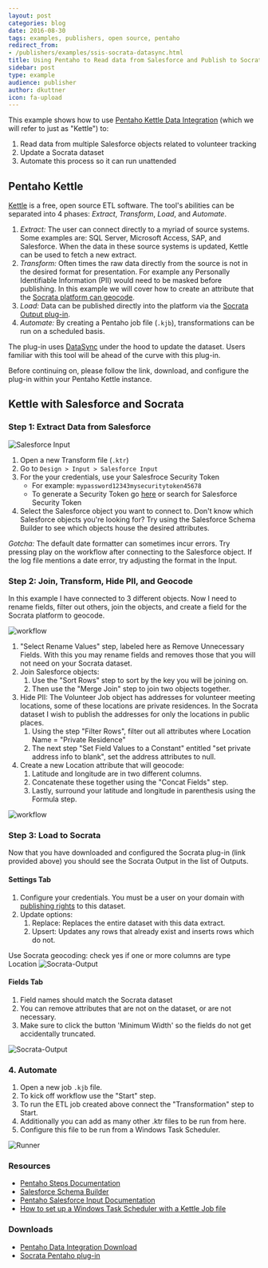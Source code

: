 ```yaml
---
layout: post
categories: blog
date: 2016-08-30
tags: examples, publishers, open source, pentaho
redirect_from:
- /publishers/examples/ssis-socrata-datasync.html
title: Using Pentaho to Read data from Salesforce and Publish to Socrata
sidebar: post
type: example
audience: publisher
author: dkuttner
icon: fa-upload
---
```


This example shows how to use [Pentaho Kettle Data Integration](http://community.pentaho.com/projects/data-integration/) (which we will refer to just as "Kettle") to:

1. Read data from multiple Salesforce objects related to volunteer tracking
2. Update a Socrata dataset
3. Automate this process so it can run unattended

## Pentaho Kettle

[Kettle](http://community.pentaho.com/projects/data-integration/) is a free, open source ETL software. The tool's abilities can be separated into 4 phases: _Extract_, _Transform_, _Load_, and _Automate_.

1. _Extract:_ The user can connect directly to a myriad of source systems. Some examples are: SQL Server, Microsoft Access, SAP, and Salesforce. When the data in these source systems is updated, Kettle can be used to fetch a new extract.
2. _Transform:_ Often times the raw data directly from the source is not in the desired format for presentation. For example any Personally Identifiable Information (PII) would need to be masked before publishing. In this example we will cover how to create an attribute that the [Socrata platform can geocode](https://support.socrata.com/hc/en-us/articles/202950508-Location-Information-Data-which-can-be-geocoded).
3. _Load:_ Data can be published directly into the platform via the [Socrata Output plug-in](https://github.com/socrata/socrata-kettle).
4. _Automate:_ By creating a Pentaho job file (`.kjb`), transformations can be run on a scheduled basis.

The plug-in uses [DataSync](https://github.com/socrata/datasync) under the hood to update the dataset. Users familiar with this tool will be ahead of the curve with this plug-in.

<div class="alert alert-info"><p>Before continuing on, please follow the link, download, and configure the plug-in within your Pentaho Kettle instance.</p></div>

## Kettle with Salesforce and Socrata

### Step 1: Extract Data from Salesforce

![Salesforce Input](/img/pentaho-salesForce-input.png)

1. Open a new Transform file (`.ktr`)
2. Go to `Design > Input > Salesforce Input`
3. For the your credentials, use your Salesfroce Security Token
    * For example: `mypassword12343mysecuritytoken45678`
    * To generate a Security Token go [here](https://help.salesforce.com/apex/HTViewHelpDoc?id=user_security_token.htm&language=en_US) or search for Salesforce Security Token
4. Select the Salesforce object you want to connect to. Don't know which Salesforce objects you're looking for? Try using the Salesforce Schema Builder to see which objects house the desired attributes.

<div class="alert alert-info"><p><em>Gotcha:</em> The default date formatter can sometimes incur errors. Try pressing play on the workflow after connecting to the Salesforce object. If the log file mentions a date error, try adjusting the format in the Input.</p></div>

### Step 2: Join, Transform, Hide PII, and Geocode

In this example I have connected to 3 different objects. Now I need to rename fields, filter out others, join the objects, and create a field for the Socrata platform to geocode.

![workflow](/img/pentaho-salesForce.png)

1. "Select Rename Values" step, labeled here as Remove Unnecessary Fields. With this you may rename fields and removes those that you will not need on your Socrata dataset.
2. Join Salesforce objects:
    1. Use the "Sort Rows" step to sort by the key you will be joining on.
    2. Then use the "Merge Join" step to join two objects together.
3. Hide PII: The Volunteer Job object has addresses for volunteer meeting locations, some of these locations are private residences. In the Socrata dataset I wish to publish the addresses for only the locations in public places.
    1. Using the step "Filter Rows", filter out all attributes where Location Name = "Private Residence"
    2. The next step "Set Field Values to a Constant" entitled "set private address info to blank", set the address attributes to null.
4. Create a new Location attribute that will geocode:
    1. Latitude and longitude are in two different columns.
    2. Concatenate these together using the "Concat Fields" step.
    3. Lastly, surround your latitude and longitude in parenthesis using the Formula step.

![workflow](/img/pentaho-salesForce-location.png)

### Step 3: Load to Socrata

Now that you have downloaded and configured the Socrata plug-in (link provided above) you should see the Socrata Output in the list of Outputs.

#### Settings Tab

1. Configure your credentials. You must be a user on your domain with [publishing rights](https://support.socrata.com/hc/en-us/articles/202950278-Understanding-user-roles) to this dataset.
2. Update options:
    1. Replace: Replaces the entire dataset with this data extract.
    2. Upsert: Updates any rows that already exist and inserts rows which do not.

Use Socrata geocoding: check yes if one or more columns are type Location
![Socrata-Output](/img/pentaho-salesForce-output1.png)

#### Fields Tab

1. Field names should match the Socrata dataset
2. You can remove attributes that are not on the dataset, or are not necessary.
3. Make sure to click the button 'Minimum Width' so the fields do not get accidentally truncated.

![Socrata-Output](/img/pentaho-salesForce-output.png)

### 4. Automate

1. Open a new job `.kjb` file.
2. To kick off workflow use the "Start" step.
3. To run the ETL job created above connect the "Transformation" step to Start.
4. Additionally you can add as many other .ktr files to be run from here.
5. Configure this file to be run from a Windows Task Scheduler.

![Runner](/img/pentaho-salesForce-automate.png)

### Resources

* [Pentaho Steps Documentation](http://wiki.pentaho.com/display/EAI/Latest+Pentaho+Data+Integration+%28aka+Kettle%29+Documentation)
* [Salesforce Schema Builder](https://help.salesforce.com/HTViewHelpDoc?id=schema_builder.htm)
* [Pentaho Salesforce Input Documentation](http://wiki.pentaho.com/display/EAI/SalesForce+Input)
* [How to set up a Windows Task Scheduler with a Kettle Job file](https://www.youtube.com/watch?v=8-b3WWJwr3c)

### Downloads
* [Pentaho Data Integration Download](http://community.pentaho.com/projects/data-integration/)
* [Socrata Pentaho plug-in](https://github.com/socrata/socrata-kettle)
